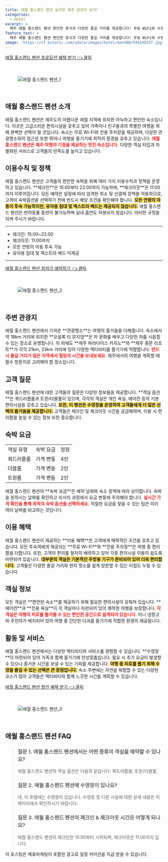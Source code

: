 ```yaml
---
title: 애월 홍스랜드 펜션 숨겨진 제주 감성의 보석!
categories:
  - Hotel
excerpt: >
  제주 애월 홍스랜드 펜션 편안한 휴식과 다양한 즐길 거리를 제공합니다! 무료 WiFi와 수영장 아름다운 자연 경관이 눈길을 끌며 반려동물은 동반할 수 없고 금연입니다. 지금 예약하고 특별한 제주 경험을 즐겨보세요!
feature_text: >
  제주 애월 홍스랜드 펜션 편안한 휴식과 다양한 즐길 거리를 제공합니다! 무료 WiFi와 수영장 아름다운 자연 경관이 눈길을 끌며 반려동물은 동반할 수 없고 금연입니다. 지금 예약하고 특별한 제주 경험을 즐겨보세요!
image: 'https://cf.bstatic.com/xdata/images/hotel/max500/544248337.jpg?k=fa331372e17f45e9cba6f9baa4cb03655e30096a0b55bb7f938f30a4d149ff18&o=&hp=1'
---
```


<p><a class="modoo-button" href="https://tinyurl.com/2dy6vjxu" rel="nofollow noopener">애월 홍스랜드 펜션 프로모션 혜택 받기 👈 클릭</a></p><br/>
<figure class="image"><img alt="애월 홍스랜드 펜션_1" src="https://cf.bstatic.com/xdata/images/hotel/max1024x768/544248336.jpg?k=23a62a52a1e37f3d2b42cf7b913eb7251b182ab011da08a6e599685ab6e33ef7&amp;o=&amp;hp=1"/></figure><br/>

<h2 id="애월_홍스랜드_펜션_소개">애월 홍스랜드 펜션 소개</h2>
<p>애월 홍스랜드 펜션은 제주도의 아름다운 애월 지역에 위치한 아늑하고 편안한 숙소입니다. 이곳은 고급스러운 편의시설을 갖추고 있어 가족이나 친구들과의 특별한 여행을 위해 완벽한 선택이 될 것입니다. 숙소는 무료 Wi-Fi와 전용 주차장을 제공하며, 다양한 관광명소와의 접근성 또한 뛰어나 여행을 즐기기에 최적의 환경을 갖추고 있습니다. <b><span style="color: #ee2323;">애월 홍스랜드 펜션은 제주 여행의 기점을 제공하는 멋진 숙소입니다.</span></b> 다양한 객실 타입과 차별화된 서비스로 고객들의 만족도를 높이고 있습니다.</p>
<h2 id="이용수칙_및_정책">이용수칙 및 정책</h2>
<p>애월 홍스랜드 펜션은 고객들의 편안한 숙박을 위해 여러 가지 이용수칙과 정책을 운영하고 있습니다. **체크인**은 15:00부터 22:00까지 가능하며, **체크아웃**은 11:00까지 이루어집니다. 모든 예약은 일정에 따라 엄격한 취소 및 선결제 정책을 적용하므로, 고객이 숙박옵션을 선택하기 전에 반드시 해당 조건을 확인해야 합니다. <b><span style="background-color: #ffe066;">모든 연령의 아동이 투숙 가능하지만, 유아용 침대 및 엑스트라 베드는 제공되지 않습니다.</span></b> 애월 홍스랜드 펜션은 반려동물 동반이 불가능하며 실내 흡연도 허용되지 않습니다. 이러한 규정을 지켜 주시기 바랍니다.</p>
<hr/>
<ul>
<li>체크인: 15:00~22:00</li>
<li>체크아웃: 11:00까지</li>
<li>모든 연령의 아동 투숙 가능</li>
<li>유아용 침대 및 엑스트라 베드 미제공</li>
</ul>
<hr/>
<p><a class="modoo-button" href="https://tinyurl.com/2dy6vjxu" rel="nofollow noopener">애월 홍스랜드 펜션 최저가 예약하기 👈 클릭</a></p><br/>
<figure class="image"><img alt="애월 홍스랜드 펜션_2" src="https://cf.bstatic.com/xdata/images/hotel/max500/544248337.jpg?k=fa331372e17f45e9cba6f9baa4cb03655e30096a0b55bb7f938f30a4d149ff18&amp;o=&amp;hp=1"/></figure><br/>
<h2 id="주변_관광지">주변 관광지</h2>
<p>애월 홍스랜드 펜션에서 가까운 **관광명소**는 여행의 즐거움을 더해줍니다. 숙소에서 약 18km 거리에 위치한 **오설록 티 뮤지엄**은 차 문화를 배우고 다양한 차를 시음할 수 있는 장소로 유명합니다. 이 외에도 **제주 파라다이스 카지노**와 **제주 중문 리조트**가 각각 21km, 23km 거리에 있어 다양한 액티비티를 즐기기에 적합합니다. <b><span style="color: #ee2323;">반드시 즐길 거리가 많은 지역에서 힐링의 시간을 보내보세요.</span></b> 제주에서의 여행을 계획할 때 필수 방문지로 고려해야 할 장소입니다.</p>
<h2 id="고객_질문">고객 질문</h2>
<p>애월 홍스랜드 펜션에 대한 고객들의 질문은 다양한 정보들을 제공합니다. **객실 옵션**은 쿼드러플룸과 트윈/더블룸이 있으며, 각각의 객실은 개인 욕실, 에어컨 등의 기본 편의시설을 갖추고 있습니다. <b><span style="background-color: #ffe066;">또한, 이 펜션은 수영장을 운영하여 고객들에게 더 많은 선택의 즐거움을 제공합니다.</span></b> 고객들은 체크인 및 체크아웃 시간을 궁금해하며, 이용 시 편리함을 높일 수 있는 정보 또한 중요합니다.</p>
<h2 id="숙박_요금">숙박 요금</h2>
<table>
<tr>
<td>객실 유형</td>
<td>숙박 요금</td>
<td>정원</td>
</tr>
<tr>
<td>쿼드러플룸</td>
<td>가격 변동</td>
<td>4인</td>
</tr>
<tr>
<td>더블룸</td>
<td>가격 변동</td>
<td>2인</td>
</tr>
<tr>
<td>트윈룸</td>
<td>가격 변동</td>
<td>2인</td>
</tr>
</table>
<p>애월 홍스랜드 펜션의 **숙박 요금**은 예약 날짜와 숙소 정책에 따라 상이합니다. 숙박을 원하시는 날짜를 확인하고 리서치 과정에서 요금 변동에 주의해야 합니다. <b><span style="color: #ee2323;">실시간 가격 확인을 통해 최적의 숙박 옵션을 선택하세요.</span></b> 적절한 요금을 찾을 수 있는 팁은 미리 여러 날짜를 비교하는 것입니다.</p>
<h2 id="이용_혜택">이용 혜택</h2>
<p>애월 홍스랜드 펜션이 제공하는 **이용 혜택**은 고객에게 매력적인 조건을 갖추고 있습니다. 모든 투숙객에게 제공되는 **무료 Wi-Fi**와 **전용 주차장**은 여행 중 편리함을 더합니다. 또한, 고객의 편의를 철저히 배려하고 있어 각종 편의시설 이용이 쉽도록 마련되어 있습니다. <b><span style="background-color: #ffe066;">대부분의 객실은 기본적인 주방용 기구가 준비되어 있어 더욱 편리합니다.</span></b> 고객들은 다양한 즐길 거리와 현지 명소를 쉽게 방문할 수 있는 이점도 누릴 수 있습니다.</p>
<h2 id="객실_정보">객실 정보</h2>
<p>모든 객실은 **편안한 숙소**를 제공하기 위해 필요한 편의시설이 갖춰져 있습니다. **에어컨**과 **전용 욕실**이 각 객실마다 마련되어 있어 쾌적한 여행을 보장합니다. <b><span style="color: #ee2323;">각 객실은 여행의 피로를 풀어줄 수 있는 편안한 공간으로 설계되어 있습니다.</span></b> 미니 냉장고와 주전자가 배치되어 있어 여행 중 간단한 다과를 즐기기에 적합한 환경이 제공됩니다.</p>
<h2 id="활동_및_서비스">활동 및 서비스</h2>
<p>애월 홍스랜드 펜션에서는 다양한 액티비티와 서비스를 경험할 수 있습니다. **수영장**이 마련되어 있어 가족과 함께 즐기기에 안성맞춤입니다. 필요 시 추가 요금이 발생할 수 있으나 즐거운 시간을 보낼 수 있는 기회를 제공합니다. <b><span style="background-color: #ffe066;">여행 중 피로를 풀기 위해 수영을 즐길 수 있는 선택은 큰 장점입니다.</span></b> 숙소 주변에는 자연을 체험할 수 있는 다양한 코스가 많아 고객들은 액티비티와 함께 느긋한 시간을 계획할 수 있습니다.</p>

<p><a class="modoo-button" href="https://tinyurl.com/2dy6vjxu" rel="nofollow noopener">애월 홍스랜드 펜션 할인 혜택 받기 👈 클릭</a></p><br>

<figure class="image"><img src="https://cf.bstatic.com/xdata/images/hotel/max500/544248338.jpg?k=8621dc9a9d6d8e7c524f93817bccde8a24124379192bd74f0b380d093b4ac991&o=&hp=1" alt="애월 홍스랜드 펜션_3"></figure><br>
<h2 id="애월 홍스랜드 펜션_FAQ">애월 홍스랜드 펜션 FAQ</h2>
<div itemscope="" itemtype="https://schema.org/FAQPage"> 
<blockquote> 
<div itemscope="" itemprop="mainEntity" itemtype="https://schema.org/Question"> 
<h3 id="질문_1" itemprop="name">질문 1. 애월 홍스랜드 펜션에서는 어떤 종류의 객실을 예약할 수 있나요?</h3> 
<div itemscope="" itemprop="acceptedAnswer" itemtype="https://schema.org/Answer"> 
<span itemprop="text"> 
<p>애월 홍스랜드 펜션의 객실 옵션은 다음과 같습니다: 쿼드러플룸, 트윈/더블룸.</p> 
</span> 
</div> 
</div> 
<div itemscope="" itemprop="mainEntity" itemtype="https://schema.org/Question"> 
<h3 id="질문_2" itemprop="name">질문 2. 애월 홍스랜드 펜션에 수영장이 있나요?</h3> 
<div itemscope="" itemprop="acceptedAnswer" itemtype="https://schema.org/Answer"> 
<span itemprop="text"> 
<p>네, 이 호텔에는 수영장이 있습니다. 수영장 및 다른 시설에 대한 상세 내용은 이 페이지에서 확인하시기 바랍니다.</p> 
</span> 
</div> 
</div> 
<div itemscope="" itemprop="mainEntity" itemtype="https://schema.org/Question"> 
<h3 id="질문_3" itemprop="name">질문 3. 애월 홍스랜드 펜션의 체크인 & 체크아웃 시간은 어떻게 되나요?</h3> 
<div itemscope="" itemprop="acceptedAnswer" itemtype="https://schema.org/Answer"> 
<span itemprop="text"> 
<p>애월 홍스랜드 펜션의 체크인은 15:00부터 시작되며, 체크아웃은 11:00까지 입니다.</p> 
</span> 
</div> 
</div> 
</blockquote> 
</div><p>이 포스팅은 제휴마케팅이 포함된 광고로 일정 커미션을 지급 받을 수 있습니다.</p>

